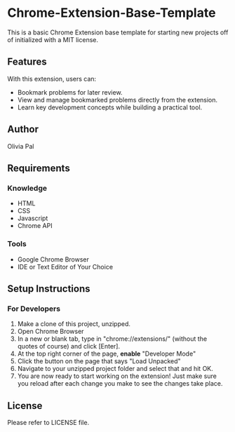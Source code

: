 # Chrome-Extension-Base-Template
This is a basic Chrome Extension base template for starting new projects off of initialized with a MIT license.

## Features
With this extension, users can:

- Bookmark problems for later review.
- View and manage bookmarked problems directly from the extension.
- Learn key development concepts while building a practical tool.

## Author
Olivia Pal

## Requirements
### Knowledge
- HTML
- CSS
- Javascript
- Chrome API
### Tools
- Google Chrome Browser
- IDE or Text Editor of Your Choice

## Setup Instructions
### For Developers
1. Make a clone of this project, unzipped.
2. Open Chrome Browser
3. In a new or blank tab, type in "chrome://extensions/" (without the quotes of course) and click [Enter].
4. At the top right corner of the page, **enable** "Developer Mode"
5. Click the button on the page that says "Load Unpacked"
6. Navigate to your unzipped project folder and select that and hit OK.
7. You are now ready to start working on the extension! Just make sure you reload after each change you make to see the changes take place.

## License
Please refer to LICENSE file.
